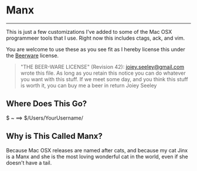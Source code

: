 Manx
====

---

This is just a few customizations I've added to some of the Mac OSX
programmeer tools that I use. Right now this includes ctags, ack, and
vim.

You are welcome to use these as you see fit as I hereby license this
under the [Beerware](http://en.wikipedia.org/wiki/Beerware#License) license.

>"THE BEER-WARE LICENSE" (Revision 42):
 <joiey.seeley@gmail.com> wrote this file. As long as you retain this notice you
can do whatever you want with this stuff. If we meet some day, and you think
this stuff is worth it, you can buy me a beer in return Joiey Seeley

Where Does This Go?
------------------

$ ~ ==> $/Users/YourUsername/

Why is This Called Manx?
----------------------

Because Mac OSX releases are named after cats, and because my cat Jinx
is a Manx and she is the most loving wonderful cat in the world, even
if she doesn't have a tail.

